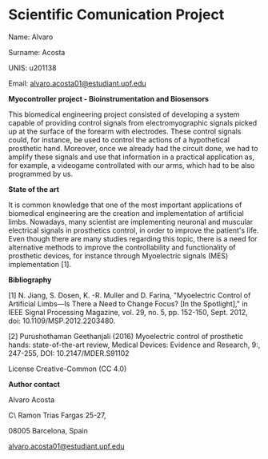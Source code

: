 # Scientific Comunication Project
Name: Alvaro 

Surname: Acosta 

UNIS: u201138 

Email: alvaro.acosta01@estudiant.upf.edu 

**Myocontroller project - Bioinstrumentation and Biosensors**

This biomedical engineering project consisted of developing a system capable of providing control signals from electromyographic signals picked up at the surface of the forearm with electrodes. These control signals could, for instance, be used to control the actions of a hypothetical prosthetic hand. Moreover, once we already had the circuit done, we had to amplify these signals and use that information in a practical application as, for example, a videogame controllated with our arms, which had to be also programmed by us.

**State of the art**

It is common knowledge that one of the most important applications of biomedical engineering are the creation and implementation of artificial limbs. Nowadays, many scientist are implementing  neuronal and muscular electrical signals in prosthetics control, in order to improve the patient's life. Even though there are many studies regarding this topic, there is a need for alternative methods to improve the controllability and functionality of prosthetic devices, for instance through Myoelectric signals (MES) implementation [1].

**Bibliography**

[1] N. Jiang, S. Dosen, K. -R. Muller and D. Farina, "Myoelectric Control of Artificial Limbs—Is There a Need to Change Focus? [In the Spotlight]," in IEEE Signal Processing Magazine, vol. 29, no. 5, pp. 152-150, Sept. 2012, doi: 10.1109/MSP.2012.2203480.

[2] Purushothaman Geethanjali (2016) Myoelectric control of prosthetic hands: state-of-the-art review, Medical Devices: Evidence and Research, 9:, 247-255, DOI: 10.2147/MDER.S91102

License Creative-Common (CC 4.0)

**Author contact**

Alvaro Acosta

C\ Ramon Trias Fargas 25-27,

08005 Barcelona, Spain

alvaro.acosta01@estudiant.upf.edu

